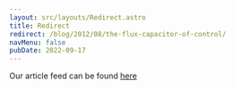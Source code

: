 ```yaml
---
layout: src/layouts/Redirect.astro
title: Redirect
redirect: /blog/2012/08/the-flux-capacitor-of-control/
navMenu: false
pubDate: 2022-09-17
---
```

<div>
Our article feed can be found <a href="/blog/2012/08/the-flux-capacitor-of-control/">here</a>
</div>
